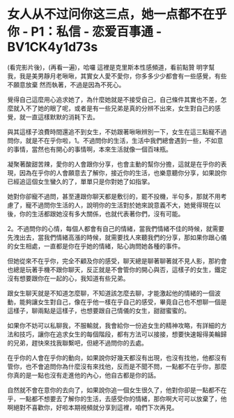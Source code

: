 # 女人从不过问你这三点，她一点都不在乎你 - P1：私信 - 恋爱百事通 - BV1CK4y1d73s

(看完影片後)，(再看一遍)，哈囉 這裡是克里斯本性感頻道，看前點贊 明字幫我，我是美男靜月老啾啾，其實女人愛不愛你，你多多少少都會有一些感覺，有些不願意放棄 然而執著，不過是因為不死心。

覺得自己這麼用心追求她了，為什麼她就是不接受自己，自己條件其實也不差，怎麼就入不了她的眼了呢，或者是有一些兄弟是真的分辨不出來，女生對自己的感覺，就一直這樣默默的消耗下去。

與其這樣子浪費時間還追不到女生，不妨跟著啾啾辨別一下，女生在這三點寵不過問你，就是不在乎你啦，1。不過問你的生活，生活中我們總會遇到一些，不如意的事情，當然也有開心的事情啊，本來生活就像一個百味瓶。

凝聚著酸甜苦辣，愛你的人會跟你分享，也會主動的幫你分擔，這就是在乎你的表現，因為在乎你的人會願意去了解你，接近你的生活，也樂意聽你分享，如果說你已經追這個女生蠻久的了，單單只是你對她了如指掌。

她對你卻寵不過問，甚至連跟你聊天都是敷衍的，罷不投機，半句多，那就不用考慮了，寵不過問你生活的人，說明你的生活對於她來說意義不大，她覺得現在以後，你的生活都跟她沒有多大關係，也就代表著你們，沒有可能。

2。不過問你的心情，每個人都會有自己的情緒，當我們情緒不佳的時候，就需要先洩出去，當我們情緒高漲的時候，就需要找人來聽我們的分享，那如果你跟心儀的女生相處，一直都是你在乎她的情緒，貼心詢問她各種的事件。

但她從來不在乎你，完全不顧及你的感受，聊天總是聊著聊著就不見人影，那約會也總是玩著手機不跟你聊天，反正就是不會管你的開心與否，這樣子的女生，鐵定沒有想要跟你在一起的心，我知道有些兄弟。

跟女生聊天就是不知道怎麼聊，不知道該怎麼去聊，才能激起他的情緒的一個波動，能夠讓女生對自己，像在乎他一樣在乎自己的感受，畢竟自己也不想聊一個是這樣子，聊兩點是這樣子，也想要跟自己情儀的女生，甜甜蜜蜜的。

如果你不妨可以私聊我，不服輸就，我會給你一份追女生的精神攻略，有詳細的方法和技巧，讓你在追求女生的每個階段，都有方法可以接接，想要快速報得美輪歸的兄弟，趕快來找我聯繫吧，但總不過問你的去處。

在乎你的人會在乎你的動向，如果說你好幾天都沒有出現，也沒有找他，他都沒有管你，也不會追問你為什麼沒有來找他，反而是不聞不問，一點都不在乎你，那麼你真的是一點也沒有走進他的內心，他自古都是你的話。

自然就不會在意你的去向了，如果說你追一個女生很久了，他對你卻是一點都不在乎，一點都不想要去了解你的生活，去感受你的情緒，那你啊大可可以放棄了，他啊絕對不喜歡你，好啦本期視頻就分享到這裡，咱們下次再見。

